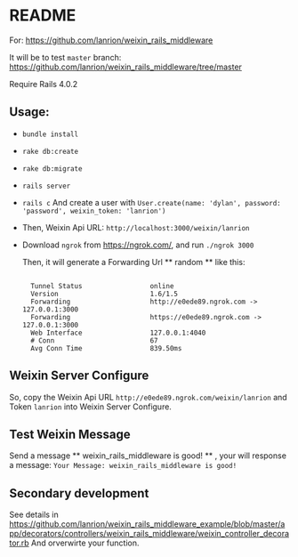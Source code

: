 # README
  For: https://github.com/lanrion/weixin_rails_middleware

  It will be to test `master` branch: https://github.com/lanrion/weixin_rails_middleware/tree/master

  Require Rails 4.0.2

## Usage:

  * `bundle install`

  * `rake db:create`

  * `rake db:migrate`

  * `rails server`

  * `rails c` And create a user with `User.create(name: 'dylan', password: 'password', weixin_token: 'lanrion')`

  * Then, Weixin Api URL: `http://localhost:3000/weixin/lanrion`

  * Download `ngrok` from https://ngrok.com/‎, and run `./ngrok 3000`

    Then, it will generate a Forwarding Url ** random ** like this:

    ```

      Tunnel Status                 online
      Version                       1.6/1.5
      Forwarding                    http://e0ede89.ngrok.com -> 127.0.0.1:3000
      Forwarding                    https://e0ede89.ngrok.com -> 127.0.0.1:3000
      Web Interface                 127.0.0.1:4040
      # Conn                        67
      Avg Conn Time                 839.50ms

    ```

## Weixin Server Configure

  So, copy the Weixin Api URL `http://e0ede89.ngrok.com/weixin/lanrion` and Token `lanrion` into Weixin Server Configure.

## Test Weixin Message

  Send a message ** weixin_rails_middleware is good! ** , your will response a message: `Your Message: weixin_rails_middleware is good!`

## Secondary development

  See details in https://github.com/lanrion/weixin_rails_middleware_example/blob/master/app/decorators/controllers/weixin_rails_middleware/weixin_controller_decorator.rb
  And orverwirte your function.
